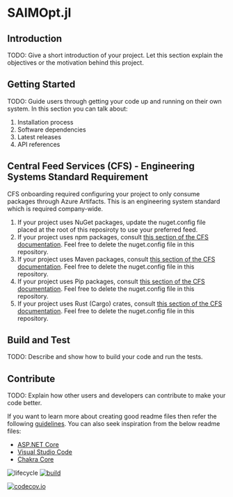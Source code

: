 # SAIMOpt.jl

## Introduction

TODO: Give a short introduction of your project. Let this section explain the objectives or the motivation behind this project.

## Getting Started

TODO: Guide users through getting your code up and running on their own system. In this section you can talk about:

1. Installation process
2. Software dependencies
3. Latest releases
4. API references

## Central Feed Services (CFS) - Engineering Systems Standard Requirement

CFS onboarding required configuring your project to only consume packages through Azure Artifacts. This is an engineering system standard which is required company-wide.

1. If your project uses NuGet packages, update the nuget.config file placed at the root of this reposiroty to use your preferred feed.
2. If your project uses npm packages, consult [this section of the CFS documentation](https://aka.ms/cfs). Feel free to delete the nuget.config file in this repository.
3. If your project uses Maven packages, consult [this section of the CFS documentation](https://aka.ms/cfs). Feel free to delete the nuget.config file in this repository.
4. If your project uses Pip packages, consult [this section of the CFS documentation](https://aka.ms/cfs). Feel free to delete the nuget.config file in this repository.
5. If your project uses Rust (Cargo) crates, consult [this section of the CFS documentation](https://aka.ms/cfs). Feel free to delete the nuget.config file in this repository.

## Build and Test

TODO: Describe and show how to build your code and run the tests.

## Contribute

TODO: Explain how other users and developers can contribute to make your code better.

If you want to learn more about creating good readme files then refer the following [guidelines](https://docs.microsoft.com/en-us/azure/devops/repos/git/create-a-readme?view=azure-devops). You can also seek inspiration from the below readme files:

- [ASP.NET Core](https://github.com/aspnet/Home)
- [Visual Studio Code](https://github.com/Microsoft/vscode)
- [Chakra Core](https://github.com/Microsoft/ChakraCore)


<!-- Tidyverse lifecycle badges, see https://www.tidyverse.org/lifecycle/ Uncomment or delete as needed. -->
![lifecycle](https://img.shields.io/badge/lifecycle-experimental-orange.svg)<!--
![lifecycle](https://img.shields.io/badge/lifecycle-maturing-blue.svg)
![lifecycle](https://img.shields.io/badge/lifecycle-stable-green.svg)
![lifecycle](https://img.shields.io/badge/lifecycle-retired-orange.svg)
![lifecycle](https://img.shields.io/badge/lifecycle-archived-red.svg)
![lifecycle](https://img.shields.io/badge/lifecycle-dormant-blue.svg) -->
[![build](https://github.com/gkantsidis/SAIMOpt.jl/workflows/CI/badge.svg)](https://github.com/gkantsidis/SAIMOpt.jl/actions?query=workflow%3ACI)
<!-- travis-ci.com badge, uncomment or delete as needed, depending on whether you are using that service. -->
<!-- [![Build Status](https://travis-ci.com/gkantsidis/SAIMOpt.jl.svg?branch=master)](https://travis-ci.com/gkantsidis/SAIMOpt.jl) -->
<!-- Coverage badge on codecov.io, which is used by default. -->
[![codecov.io](http://codecov.io/github/gkantsidis/SAIMOpt.jl/coverage.svg?branch=master)](http://codecov.io/github/gkantsidis/SAIMOpt.jl?branch=master)
<!-- Documentation -- uncomment or delete as needed -->
<!--
[![Documentation](https://img.shields.io/badge/docs-stable-blue.svg)](https://gkantsidis.github.io/SAIMOpt.jl/stable)
[![Documentation](https://img.shields.io/badge/docs-master-blue.svg)](https://gkantsidis.github.io/SAIMOpt.jl/dev)
-->
<!-- Aqua badge, see test/runtests.jl -->
<!-- [![Aqua QA](https://raw.githubusercontent.com/JuliaTesting/Aqua.jl/master/badge.svg)](https://github.com/JuliaTesting/Aqua.jl) -->
